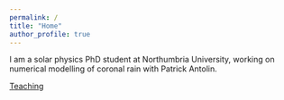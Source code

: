 ```yaml
---
permalink: /
title: "Home"
author_profile: true
---
```


I am a solar physics PhD student at Northumbria University, working on numerical modelling of coronal rain with Patrick Antolin.

[Teaching](/teaching/)
